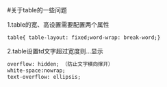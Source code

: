 #关于table的一些问题

1.table的宽、高设置需要配置两个属性

```php+HTML
table{ table-layout: fixed;word-wrap: break-word;}
```

2.table设置td文字超过宽度则...显示

```html
overflow: hidden; （防止文字横向撑开）
white-space:nowrap;
text-overflow: ellipsis;
```


